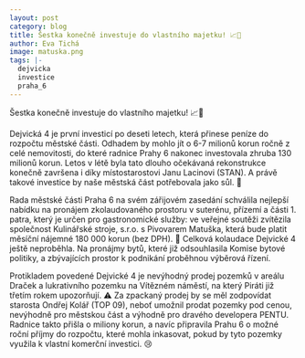 ```yaml
---
layout: post
category: blog
title: Šestka konečně investuje do vlastního majetku! 📈🏢
author: Eva Tichá
image: matuska.png
tags: |-
  dejvicka
  investice
  praha_6
---
```

Šestka konečně investuje do vlastního majetku! 📈🏢

Dejvická 4 je první investicí po deseti letech, která přinese peníze do rozpočtu městské části. Odhadem by mohlo jít o 6-7 milionů korun ročně z celé nemovitosti, do které radnice Prahy 6 nakonec investovala zhruba 130 milionů korun. Letos v létě byla tato dlouho očekávaná rekonstrukce konečně završena i díky místostarostovi Janu Lacinovi (STAN). A právě takové investice by naše městská část potřebovala jako sůl. 🧂

Rada městské části Praha 6 na svém zářijovém zasedání schválila nejlepší nabídku na pronájem zkolaudovaného prostoru v suterénu, přízemí a části 1. patra, který je určen pro gastronomické služby: ve veřejné soutěži zvítězila společnost Kulinářské stroje, s.r.o. s Pivovarem Matuška, která bude platit měsíční nájemné 180 000 korun (bez DPH). 🍺 Celková kolaudace Dejvické 4 ještě neproběhla. Na pronájmy bytů, které již odsouhlasila Komise bytové politiky, a zbývajících prostor k podnikání proběhnou výběrová řízení.

Protikladem povedené Dejvické 4 je nevýhodný prodej pozemků v areálu Draček a lukrativního pozemku na Vítězném náměstí, na který Piráti již třetím rokem upozorňují. ⚠️ Za zpackaný prodej by se měl zodpovídat starosta Ondřej Kolář (TOP 09), neboť umožnil prodat pozemky pod cenou, nevýhodně pro městskou část a výhodně pro dravého developera PENTU. Radnice takto přišla o miliony korun, a navíc připravila Prahu 6 o možné roční příjmy do rozpočtu, které mohla inkasovat, pokud by tyto pozemky využila k vlastní komerční investici. 😢
